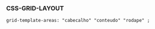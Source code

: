 ### CSS-GRID-LAYOUT

`
  grid-template-areas:
      "cabecalho"
      "conteudo"
      "rodape"
  ;
`


